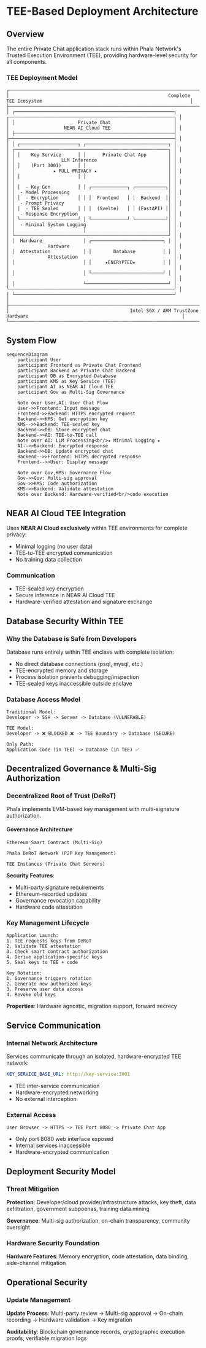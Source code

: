 # TEE-Based Deployment Architecture

## Overview

The entire Private Chat application stack runs within Phala Network's Trusted Execution Environment (TEE), providing hardware-level security for all components.

### TEE Deployment Model

```
┌──────────────────────────────────────────────────────────────────────────────────────────────────────────────────────────────────────┐
│                                                          Complete TEE Ecosystem                                                      │
├──────────────────────────────────────────────────────────────────────────────────────────────────────────────────────────────────────┤
│ ┌──────────────────────────────────────────────────────────┐          ┌────────────────────────────────────────────────────────────┐ │
│ │                       Private Chat                       │          │                    NEAR AI Cloud TEE                       │ │
│ ├──────────────────────────────────────────────────────────┤          ├────────────────────────────────────────────────────────────┤ │
│ │ ┌─────────────────────┐ ┌──────────────────────────────┐ │          │ ┌────────────────────────────────────────────────────────┐ │ │
│ │ │    Key Service      │ │      Private Chat App        │ │          │ │                 LLM Inference                          │ │ │
│ │ │    (Port 3001)      │ │                              │ │          │ │              ★ FULL PRIVACY ★                          │ │ │
│ │ │                     │ │                              │ │          │ │                                                        │ │ │
│ │ │  - Key Gen          │ │ ┌─────────────┐ ┌───────────┐│ │          │ │  - Model Processing                                    │ │ │
│ │ │  - Encryption       │ │ │  Frontend   │ │  Backend  ││ │          │ │  - Prompt Privacy                                      │ │ │
│ │ │  - TEE Sealed       │ │ │  (Svelte)   │ │ (FastAPI) ││ │          │ │  - Response Encryption                                 │ │ │
│ │ └─────────────────────┘ │ └─────────────┘ └───────────┘│ │          │ │  - Minimal System Logging                              │ │ │
│ │                         │                              │ │          │ └────────────────────────────────────────────────────────┘ │ │
│ │  Hardware               │ ┌──────────────────────────┐ │ │          │              Hardware                                      │ │
│ │  Attestation            │ │        Database          │ │ │          │              Attestation                                   │ │
│ │                         │ │     ★ENCRYPTED★          │ │ │          │                                                            │ │
│ │                         │ └──────────────────────────┘ │ │          │                                                            │ │
│ │                         └──────────────────────────────┘ │          └────────────────────────────────────────────────────────────┘ │
│ └──────────────────────────────────────────────────────────┘                                                                         │
├──────────────────────────────────────────────────────────────────────────────────────────────────────────────────────────────────────┤
│                                            Intel SGX / ARM TrustZone Hardware                                                        │
└──────────────────────────────────────────────────────────────────────────────────────────────────────────────────────────────────────┘
```

## System Flow

```mermaid
sequenceDiagram
    participant User
    participant Frontend as Private Chat Frontend
    participant Backend as Private Chat Backend
    participant DB as Encrypted Database
    participant KMS as Key Service (TEE)
    participant AI as NEAR AI Cloud TEE
    participant Gov as Multi-Sig Governance

    Note over User,AI: User Chat Flow
    User->>Frontend: Input message
    Frontend->>Backend: HTTPS encrypted request
    Backend->>KMS: Get encryption key
    KMS-->>Backend: TEE-sealed key
    Backend->>DB: Store encrypted chat
    Backend->>AI: TEE-to-TEE call
    Note over AI: LLM Processing<br/>★ Minimal Logging ★
    AI-->>Backend: Encrypted response
    Backend->>DB: Update encrypted chat
    Backend-->>Frontend: HTTPS decrypted response
    Frontend-->>User: Display message

    Note over Gov,KMS: Governance Flow
    Gov->>Gov: Multi-sig approval
    Gov->>KMS: Code authorization
    KMS->>Backend: Validate attestation
    Note over Backend: Hardware-verified<br/>code execution
```

## NEAR AI Cloud TEE Integration

Uses **NEAR AI Cloud exclusively** within TEE environments for complete privacy:

- Minimal logging (no user data)
- TEE-to-TEE encrypted communication
- No training data collection

### Communication

- TEE-sealed key encryption
- Secure inference in NEAR AI Cloud TEE
- Hardware-verified attestation and signature exchange

## Database Security Within TEE

### Why the Database is Safe from Developers

Database runs entirely within TEE enclave with complete isolation:

- No direct database connections (psql, mysql, etc.)
- TEE-encrypted memory and storage
- Process isolation prevents debugging/inspection
- TEE-sealed keys inaccessible outside enclave

### Database Access Model

```
Traditional Model:
Developer -> SSH -> Server -> Database (VULNERABLE)

TEE Model:
Developer -> ❌ BLOCKED ❌ -> TEE Boundary -> Database (SECURE)

Only Path:
Application Code (in TEE) -> Database (in TEE) ✅
```

## Decentralized Governance & Multi-Sig Authorization

### Decentralized Root of Trust (DeRoT)

Phala implements EVM-based key management with multi-signature authorization.

#### Governance Architecture

```
Ethereum Smart Contract (Multi-Sig)
        ↓
Phala DeRoT Network (P2P Key Management)
        ↓
TEE Instances (Private Chat Servers)
```

**Security Features**:

- Multi-party signature requirements
- Ethereum-recorded updates
- Governance revocation capability
- Hardware code attestation

### Key Management Lifecycle

```
Application Launch:
1. TEE requests keys from DeRoT
2. Validate TEE attestation
3. Check smart contract authorization
4. Derive application-specific keys
5. Seal keys to TEE + code

Key Rotation:
1. Governance triggers rotation
2. Generate new authorized keys
3. Preserve user data access
4. Revoke old keys
```

**Properties**: Hardware agnostic, migration support, forward secrecy

## Service Communication

### Internal Network Architecture

Services communicate through an isolated, hardware-encrypted TEE network:

```yaml
KEY_SERVICE_BASE_URL: http://key-service:3001
```

- TEE inter-service communication
- Hardware-encrypted networking
- No external interception

### External Access

```
User Browser -> HTTPS -> TEE Port 8080 -> Private Chat App
```

- Only port 8080 web interface exposed
- Internal services inaccessible
- Hardware-encrypted communication

## Deployment Security Model

### Threat Mitigation

**Protection**: Developer/cloud provider/infrastructure attacks, key theft, data exfiltration, government subpoenas, training data mining

**Governance**: Multi-sig authorization, on-chain transparency, community oversight

### Hardware Security Foundation

**Hardware Features**: Memory encryption, code attestation, data binding, side-channel mitigation

## Operational Security

### Update Management

**Update Process**: Multi-party review → Multi-sig approval → On-chain recording → Hardware validation → Key migration

**Auditability**: Blockchain governance records, cryptographic execution proofs, verifiable migration logs
